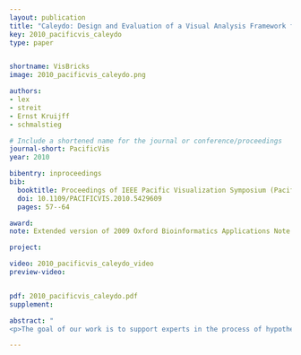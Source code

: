 ```yaml
---
layout: publication
title: "Caleydo: Design and Evaluation of a Visual Analysis Framework for Gene Expression Data in its Biological Context"
key: 2010_pacificvis_caleydo
type: paper


shortname: VisBricks
image: 2010_pacificvis_caleydo.png

authors:
- lex
- streit
- Ernst Kruijff
- schmalstieg

# Include a shortened name for the journal or conference/proceedings
journal-short: PacificVis
year: 2010

bibentry: inproceedings
bib:
  booktitle: Proceedings of IEEE Pacific Visualization Symposium (PacificVis '10)
  doi: 10.1109/PACIFICVIS.2010.5429609
  pages: 57--64

award: 
note: Extended version of 2009 Oxford Bioinformatics Applications Note 

project:

video: 2010_pacificvis_caleydo_video
preview-video:


pdf: 2010_pacificvis_caleydo.pdf
supplement:

abstract: "
<p>The goal of our work is to support experts in the process of hypotheses generation concerning the roles of genes in diseases. For a deeper understanding of the complex interdependencies between genes, it is important to bring gene expressions (measurements) into context with pathways. Pathways, which are models of biological processes, are available in online databases. In these databases, large networks are decomposed into small sub-graphs for better manageability. This simplification results in a loss of context, as pathways are interconnected and genes can occur in multiple instances scattered over the network. Our main goal is therefore to present all relevant information, i.e., gene expressions, the relations between expression and pathways and between multiple pathways in a simple, yet effective way. To achieve this we employ two different multiple-view approaches. Traditional multiple views are used for large datasets or highly interactive visualizations, while a 2.5D technique is employed to support a seamless navigation of multiple pathways which simultaneously links to the expression of the  contained genes. This approach facilitates the understanding of the interconnection of pathways, and enables a non-distracting relation to gene expression data. We evaluated Caleydo with a group of users from the life science community. Users were asked to perform three tasks: pathway exploration, gene expression analysis and information comparison with and without visual links, which had to be conducted in four different conditions. Evaluation results show that the system can improve the process of understanding the complex network of pathways and the individual effects of gene expression regulation considerably. Especially the quality of the available contextual information and the spatial organization was rated good for the presented 2.5D setup.</p>"

---
```


